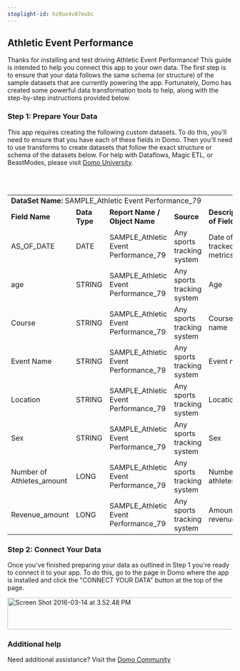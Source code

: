 ```yaml
---
stoplight-id: hz9ux4v87eubc
---
```


<div class="col-md-12 content-panel">
                <h2>Athletic Event Performance</h2>
                <p></p><p>Thanks for installing and test driving <span id="title">Athletic Event Performance</span>! This guide is intended to help you connect this app to your own data. The first step is to ensure that your data follows the same schema (or structure) of the sample datasets that are currently powering the app. Fortunately, Domo has created some powerful data transformation tools to help, along with the step-by-step instructions provided below.</p><div class="doc-row" id="Step%201:%20Identify%20Required%20Data%20Fields"><h3 class="doc-row-title">Step 1: Prepare Your Data</h3><div class="small-pad-bottom"><p>This app requires creating the following custom datasets. To do this, you'll need to ensure that you have each of these fields in Domo. Then you'll need to use transforms to create datasets that follow the exact structure or schema of the datasets below. For help with Dataflows, Magic ETL, or BeastModes, please visit <a href="https://university.domo.com/" target="_blank">Domo University</a>.</p></div>
                <br><br>
                <div id="custom-data-container"><table id="SAMPLE_Athletic-Event-Performance_79"><tbody><tr><td colspan="6"><strong>DataSet Name:</strong> <span class="value">SAMPLE_Athletic Event Performance_79</span></td></tr><!--tr>    <td colspan="6"></td></tr--><tr><td><strong>Field Name</strong></td><td><strong>Data Type</strong></td><td><strong>Report Name / Object Name</strong></td><td><strong>Source </strong></td><td colspan="2"><strong>Description of Field</strong></td></tr><tr><td>AS_OF_DATE</td><td>DATE</td><td>SAMPLE_Athletic Event Performance_79</td><td>Any sports tracking system</td><td colspan="2">Date of tracked metrics</td></tr><tr><td>age</td><td>STRING</td><td>SAMPLE_Athletic Event Performance_79</td><td>Any sports tracking system</td><td colspan="2">Age</td></tr><tr><td>Course</td><td>STRING</td><td>SAMPLE_Athletic Event Performance_79</td><td>Any sports tracking system</td><td colspan="2">Course name</td></tr><tr><td>Event Name</td><td>STRING</td><td>SAMPLE_Athletic Event Performance_79</td><td>Any sports tracking system</td><td colspan="2">Event name</td></tr><tr><td>Location</td><td>STRING</td><td>SAMPLE_Athletic Event Performance_79</td><td>Any sports tracking system</td><td colspan="2">Location</td></tr><tr><td>Sex</td><td>STRING</td><td>SAMPLE_Athletic Event Performance_79</td><td>Any sports tracking system</td><td colspan="2">Sex</td></tr><tr><td>Number of Athletes_amount</td><td>LONG</td><td>SAMPLE_Athletic Event Performance_79</td><td>Any sports tracking system</td><td colspan="2">Number of athletes</td></tr><tr><td>Revenue_amount</td><td>LONG</td><td>SAMPLE_Athletic Event Performance_79</td><td>Any sports tracking system</td><td colspan="2">Amount of revenue</td></tr></tbody></table><div class="doc-row medium-pad-top">
                <h3 class="doc-row-title">Step 2: Connect Your Data</h3>
                <div class="small-pad-bottom">
                    <p>Once you've finished preparing your data as outlined in Step 1 you're ready to connect it to your app. To do this, go to the page in Domo where the app is installed and click the "CONNECT YOUR DATA" button at the top of the page.</p>
                    <p class="small-pad">
                    <img class="alignnone size-full wp-image-1207" src="https://s3.amazonaws.com/development.domo.com/wp-content/uploads/2016/03/14155707/Screen-Shot-2016-03-14-at-3.52.48-PM1.png" alt="Screen Shot 2016-03-14 at 3.52.48 PM" width="1158" height="71">
                    </p>
                    <div id="ooyalaplayer-IyYTc1MjE61NwLdtrxXvZuhH-dSGbWnR" class="ooyalaplayer"></div>
                    <script>
                        OO.ready(function() {
                            OO.Player.create("ooyalaplayer-IyYTc1MjE61NwLdtrxXvZuhH-dSGbWnR", "IyYTc1MjE61NwLdtrxXvZuhH-dSGbWnR", {
                                height: 380
                            });
                        });
                    </script>
                </div>
                <h3 class="doc-row-title">Additional help</h3>
                <div class="small-pad-bottom">
                    <p>Need additional assistance? Visit the <a href="https://dojo.domo.com">Domo Community</a></p>
                </div>
            </div></div></div><p></p>            </div>
